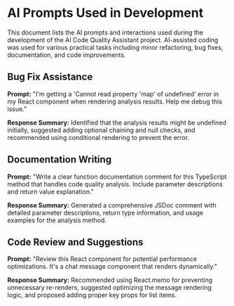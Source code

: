 # AI Prompts Used in Development

This document lists the AI prompts and interactions used during the development of the AI Code Quality Assistant project. AI-assisted coding was used for various practical tasks including minor refactoring, bug fixes, documentation, and code improvements.

## Bug Fix Assistance

**Prompt:** "I'm getting a 'Cannot read property 'map' of undefined' error in my React component when rendering analysis results. Help me debug this issue."

**Response Summary:** Identified that the analysis results might be undefined initially, suggested adding optional chaining and null checks, and recommended using conditional rendering to prevent the error.

## Documentation Writing

**Prompt:** "Write a clear function documentation comment for this TypeScript method that handles code quality analysis. Include parameter descriptions and return value explanation."

**Response Summary:** Generated a comprehensive JSDoc comment with detailed parameter descriptions, return type information, and usage examples for the analysis method.

## Code Review and Suggestions

**Prompt:** "Review this React component for potential performance optimizations. It's a chat message component that renders dynamically."

**Response Summary:** Recommended using React.memo for preventing unnecessary re-renders, suggested optimizing the message rendering logic, and proposed adding proper key props for list items.